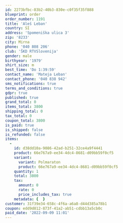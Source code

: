 ```yaml
---
id: 2273bfbc-83b2-40b3-830e-c0f35f35f888
blueprint: order
order_number: 1191
title: 'Aleš Leban'
country: SI
address: 'Spomeniška ulica 3'
zip: '8233'
city: Mirna
phone: '040 808 206'
club: 'ŠKD RTVSlovenija'
gender: male
birthyear: '1979'
shirt_size: m
best_time: 'Do 1:39:59'
contact_name: 'Mateja Leban'
contact_phone: '040 838 942'
sms_notifications: true
terms_and_conditions: true
gdpr: true
published: true
grand_total: 0
items_total: 3800
shipping_total: 0
tax_total: 0
coupon_total: 3800
is_paid: true
is_shipped: false
is_refunded: false
items:
  -
    id: d38dd10a-9086-42ad-b251-32ce4a9f4441
    product: 66e767a9-ee34-4dc4-8681-d09bb59f0cf5
    variant:
      variant: Polmaraton
      product: 66e767a9-ee34-4dc4-8681-d09bb59f0cf5
    quantity: 1
    total: 3800
    tax:
      amount: 0
      rate: 0
      price_includes_tax: true
    metadata: {  }
customer: 31f39e34-658c-4f6a-a6a8-d44d385a78b1
coupon: edd9d812-873f-41a2-ab51-cdbb13a5cb0c
paid_date: '2022-09-09 11:01'
---
```


